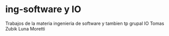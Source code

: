 # ing-software y IO
Trabajos de la materia ingenieria de software y tambien tp grupal IO
Tomas Zubik
Luna Moretti
